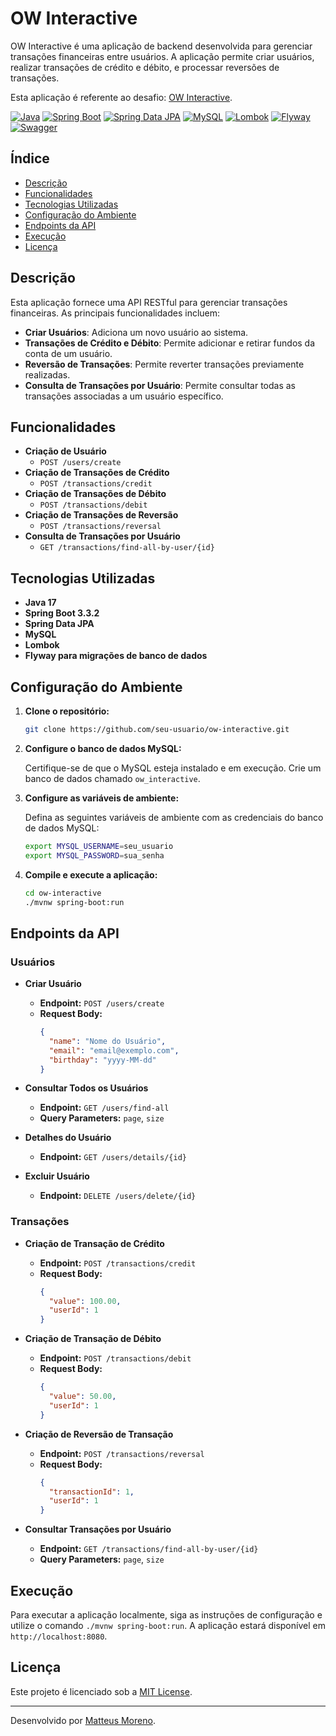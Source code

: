 # OW Interactive

OW Interactive é uma aplicação de backend desenvolvida para gerenciar transações financeiras entre usuários. A aplicação permite criar usuários, realizar transações de crédito e débito, e processar reversões de transações.

Esta aplicação é referente ao desafio: [OW Interactive](https://github.com/owInteractive/desafio-backend).

[![Java](https://img.shields.io/badge/Java-17-red)](https://www.oracle.com/java/)
[![Spring Boot](https://img.shields.io/badge/Spring%20Boot-3.3.2-brightgreen)](https://spring.io/projects/spring-boot)
[![Spring Data JPA](https://img.shields.io/badge/Spring%20Data%20JPA-3.3.2-blue)](https://spring.io/projects/spring-data-jpa)
[![MySQL](https://img.shields.io/badge/MySQL-8.0-orange)](https://www.mysql.com/)
[![Lombok](https://img.shields.io/badge/Lombok-1.18.24-yellowgreen)](https://projectlombok.org/)
[![Flyway](https://img.shields.io/badge/Flyway-9.0.1-purple)](https://flywaydb.org/)
[![Swagger](https://img.shields.io/badge/Swagger-3.0.0-brightgreen)](https://swagger.io/)

## Índice

- [Descrição](#descrição)
- [Funcionalidades](#funcionalidades)
- [Tecnologias Utilizadas](#tecnologias-utilizadas)
- [Configuração do Ambiente](#configuração-do-ambiente)
- [Endpoints da API](#endpoints-da-api)
- [Execução](#execução)
- [Licença](#licença)

## Descrição

Esta aplicação fornece uma API RESTful para gerenciar transações financeiras. As principais funcionalidades incluem:

- **Criar Usuários**: Adiciona um novo usuário ao sistema.
- **Transações de Crédito e Débito**: Permite adicionar e retirar fundos da conta de um usuário.
- **Reversão de Transações**: Permite reverter transações previamente realizadas.
- **Consulta de Transações por Usuário**: Permite consultar todas as transações associadas a um usuário específico.

## Funcionalidades

- **Criação de Usuário**
    - `POST /users/create`
- **Criação de Transações de Crédito**
    - `POST /transactions/credit`
- **Criação de Transações de Débito**
    - `POST /transactions/debit`
- **Criação de Transações de Reversão**
    - `POST /transactions/reversal`
- **Consulta de Transações por Usuário**
    - `GET /transactions/find-all-by-user/{id}`

## Tecnologias Utilizadas

- **Java 17**
- **Spring Boot 3.3.2**
- **Spring Data JPA**
- **MySQL**
- **Lombok**
- **Flyway para migrações de banco de dados**

## Configuração do Ambiente

1. **Clone o repositório:**

    ```bash
    git clone https://github.com/seu-usuario/ow-interactive.git
    ```

2. **Configure o banco de dados MySQL:**

   Certifique-se de que o MySQL esteja instalado e em execução. Crie um banco de dados chamado `ow_interactive`.

3. **Configure as variáveis de ambiente:**

   Defina as seguintes variáveis de ambiente com as credenciais do banco de dados MySQL:

    ```bash
    export MYSQL_USERNAME=seu_usuario
    export MYSQL_PASSWORD=sua_senha
    ```

4. **Compile e execute a aplicação:**

    ```bash
    cd ow-interactive
    ./mvnw spring-boot:run
    ```

## Endpoints da API

### Usuários

- **Criar Usuário**
    - **Endpoint:** `POST /users/create`
    - **Request Body:**
      ```json
      {
        "name": "Nome do Usuário",
        "email": "email@exemplo.com",
        "birthday": "yyyy-MM-dd"
      }
      ```

- **Consultar Todos os Usuários**
    - **Endpoint:** `GET /users/find-all`
    - **Query Parameters:** `page`, `size`

- **Detalhes do Usuário**
    - **Endpoint:** `GET /users/details/{id}`

- **Excluir Usuário**
    - **Endpoint:** `DELETE /users/delete/{id}`

### Transações

- **Criação de Transação de Crédito**
    - **Endpoint:** `POST /transactions/credit`
    - **Request Body:**
      ```json
      {
        "value": 100.00,
        "userId": 1
      }
      ```

- **Criação de Transação de Débito**
    - **Endpoint:** `POST /transactions/debit`
    - **Request Body:**
      ```json
      {
        "value": 50.00,
        "userId": 1
      }
      ```

- **Criação de Reversão de Transação**
    - **Endpoint:** `POST /transactions/reversal`
    - **Request Body:**
      ```json
      {
        "transactionId": 1,
        "userId": 1
      }
      ```

- **Consultar Transações por Usuário**
    - **Endpoint:** `GET /transactions/find-all-by-user/{id}`
    - **Query Parameters:** `page`, `size`

## Execução

Para executar a aplicação localmente, siga as instruções de configuração e utilize o comando `./mvnw spring-boot:run`. A aplicação estará disponível em `http://localhost:8080`.

## Licença

Este projeto é licenciado sob a [MIT License](LICENSE).

---

Desenvolvido por [Matteus Moreno](https://github.com/matteusmoreno).
